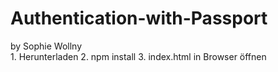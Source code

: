 # Authentication-with-Passport
by Sophie Wollny 
<br> 1. Herunterladen
2. npm install
3.  index.html in Browser öffnen
